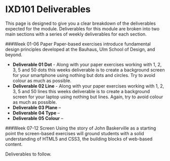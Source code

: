 IXD101 Deliverables
===========================

This page is designed to give you a clear breakdown of the deliverables expected for the module. Deliverables for this module are broken into two main sections with a series of weekly deliverables for each section.



###Week 01-06 Paper 
Paper-based exercises introduce fundamental design principles developed at the Bauhaus, Ulm School of Design, and beyond.  

- **Deliverable 01 Dot** - Along with your paper exercises working with 1, 2, 3, 5 and 50 dots this weeks deliverable is to create a background screen for your smartphone using nothing but dots and circles. Try to avoid colour as much as possible.
- **Deliverable 02 Line** - Along with your paper exercises working with 1, 2, 3, 5 and 50 lines this weeks deliverable is to create a background screen for your laptop using nothing but lines. Again, try to avoid colour as much as possible.   
- **Deliverable 03 Plane** – 
- **Deliverable 04 Type** – 
- **Deliverable 05 Colour** –

###Week 07-12 Screen
Using the story of John Baskerville as a starting point the screen-based exercises will ground students with a solid understanding of HTML5 and CSS3, the building blocks of web-based content.

Deliverables to follow.